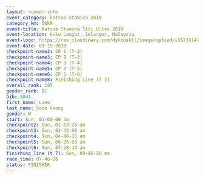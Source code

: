 ```yaml
---
layout: runner-info 
event_category: katsuo-stamina-2019 
category_km: 50KM 
event-title: Katsuo Stamina Titi Ultra 2019 
event-location: Hulu Langat, Selangor, Malaysia 
event-logo: https://res.cloudinary.com/dykbosktl/image/upload/v1573614825/Logo/Logo_p7ft6n.png
event-date: 03-15-2019 
checkpoint-name2: CP 1 (T-2) 
checkpoint-name3: CP 2 (T-3) 
checkpoint-name4: CP 3 (T-4) 
checkpoint-name5: CP 4 (T-5) 
checkpoint-name6: CP 5 (T-6) 
checkpoint-name8: Finishing Line (T-7) 
overall_rank: 105
gender_rank: 81
bib: 5041
first_name: Liew
last_name: Soon Keong
gender: M
start: Sun, 01-00-00 am
checkpoint2: Sun, 01-53-25 am
checkpoint3: Sun, 02-43-00 am
checkpoint4: Sun, 04-40-15 am
checkpoint5: Sun, 06-25-03 am
checkpoint6: Sun, 07-28-44 am
finishing_line_(t_7): Sun, 08-46-26 am
race_time: 07-46-26
status: FINISHER
---
```

